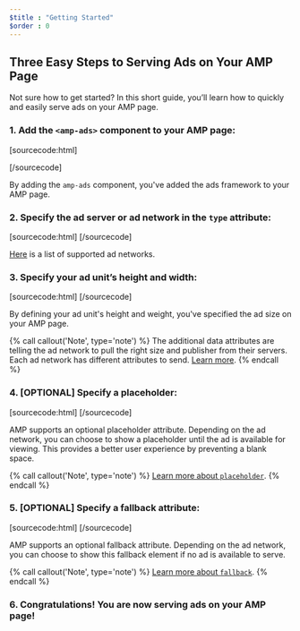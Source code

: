 ```yaml
---
$title : "Getting Started"
$order : 0
---
```


## Three Easy Steps to Serving Ads on Your AMP Page

Not sure how to get started? In this short guide, you’ll learn how to quickly and easily serve ads on your AMP page.

### 1. Add the `<amp-ads>` component to your AMP page:

[sourcecode:html]
<script async custom-element="amp-ad" src="https://cdn.ampproject.org/v0/amp-ad-0.1.js"></script>
[/sourcecode]

By adding the `amp-ads` component, you've added the ads framework to your AMP page.

### 2. Specify the ad server or ad network in the `type` attribute:

[sourcecode:html]
<amp-ad
      type="a9">
  </amp-ad>
[/sourcecode]

[Here](https://www.ampproject.org/docs/reference/components/amp-ad#supported-ad-networks) is a list of supported ad networks.

### 3. Specify your ad unit’s height and width:

[sourcecode:html]
<amp-ad width="300"
      height="250"
      type="a9"
      data-aax_size="300x250"
      data-aax_pubname="test123"
      data-aax_src="302">
  </amp-ad>
[/sourcecode]

By defining your ad unit's height and weight, you've specified the ad size on your AMP page.

{% call callout('Note', type='note') %}
The additional data attributes are telling the ad network to pull the right size and publisher from their servers. Each ad network has different attributes to send. [Learn more](https://www.ampproject.org/docs/reference/components/amp-ad#supported-ad-networks).
{% endcall %}

### 4. [OPTIONAL] Specify a placeholder:

[sourcecode:html]
 <amp-ad width="300"
      height="200"
      type="doubleclick"
      data-slot="/4119129/doesnt-exist">
    <amp-img placeholder src="placeholder-image.jpg"></amp-img>
  </amp-ad>
[/sourcecode]

AMP supports an optional placeholder attribute. Depending on the ad network, you can choose to show a placeholder until the ad is available for viewing. This provides a better user experience by preventing a blank space.

{% call callout('Note', type='note') %}
[Learn more about `placeholder`](/docs/guides/responsive/placeholders#placeholders).
{% endcall %}

### 5. [OPTIONAL] Specify a fallback attribute:

[sourcecode:html]
<amp-ad width="300"
      height="200"
      type="doubleclick"
      data-slot="/4119129/doesnt-exist">
    <amp-img fallback src="fallback-image.jpg"></amp-img>
  </amp-ad>
[/sourcecode]

AMP supports an optional fallback attribute. Depending on the ad network, you can choose to show this fallback element if no ad is available to serve.

{% call callout('Note', type='note') %}
[Learn more about `fallback`](/docs/guides/responsive/placeholders#fallbacks).
{% endcall %}

### 6. Congratulations! You are now serving ads on your AMP page!
